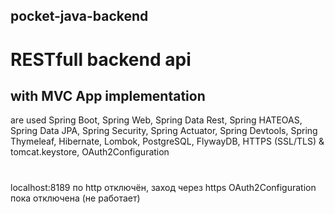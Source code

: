 ## pocket-java-backend

# RESTfull backend api
## with MVC App implementation 

are used
Spring Boot, Spring Web, Spring Data Rest, Spring HATEOAS,
Spring Data JPA, Spring Security,
Spring Actuator, Spring Devtools, Spring Thymeleaf,
Hibernate, Lombok, PostgreSQL, FlywayDB,
HTTPS (SSL/TLS) & tomcat.keystore,
OAuth2Configuration

#
localhost:8189 по http отключён, заход через https
OAuth2Configuration пока отключена (не работает)

